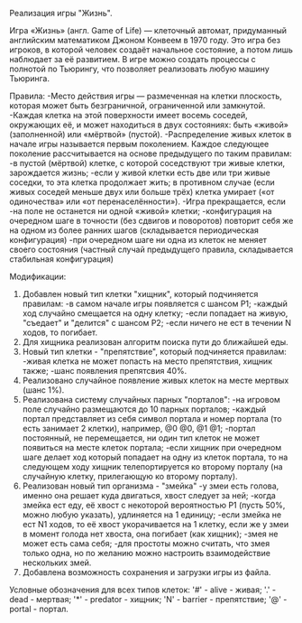 Реализация игры "Жизнь".

Игра «Жизнь» (англ. Game of Life) — клеточный автомат, придуманный английским математиком Джоном Конвеем в 1970 году. Это игра без игроков, в которой человек создаёт начальное состояние, а потом лишь наблюдает за её развитием. В игре можно создать процессы с полнотой по Тьюрингу, что позволяет реализовать любую машину Тьюринга.

Правила:
-Место действия игры — размеченная на клетки плоскость, которая может быть безграничной, ограниченной или замкнутой.
-Каждая клетка на этой поверхности имеет восемь соседей, окружающих её, и может находиться в двух состояниях: быть «живой» (заполненной) или «мёртвой» (пустой).
-Распределение живых клеток в начале игры называется первым поколением. Каждое следующее поколение рассчитывается на основе предыдущего по таким правилам:
	-в пустой (мёртвой) клетке, с которой соседствуют три живые клетки, зарождается жизнь;
	-если у живой клетки есть две или три живые соседки, то эта клетка продолжает жить; в противном случае (если живых соседей меньше двух или больше трёх) клетка умирает («от одиночества» или «от перенаселённости»).
-Игра прекращается, если
	-на поле не останется ни одной «живой» клетки;
	-конфигурация на очередном шаге в точности (без сдвигов и поворотов) повторит себя же на одном из более ранних шагов (складывается периодическая конфигурация)
	-при очередном шаге ни одна из клеток не меняет своего состояния (частный случай предыдущего правила, складывается стабильная конфигурация)


Модификации:
1) Добавлен новый тип клетки "хищник", который подчиняется правилам:
	-в самом начале игры появляется с шансом P1;
	-каждый ход случайно смещается на одну клетку;
	-если попадает на живую, "съедает" и "делится" с шансом P2;
	-если ничего не ест в течении N ходов, то погибает.
2) Для хищника реализован алгоритм поиска пути до ближайшей еды.
3) Новый тип клетки - "препятствие", который подчиняется правилам:
	-живая клетка не может попасть на место препятствия, хищник также;
	-шанс появления препятсвия 40%.
4) Реализовано случайное появление живых клеток на месте мертвых (шанс 1%).
5) Реализована систему случайных парных "порталов":
	-на игровом поле случайно размещаются до 10 парных порталов;
	-каждый портал представляет из себя символ портала и номер портала (то есть занимает 2 клетки), например, @0 @0, @1 @1;
	-портал постоянный, не перемещается, ни один тип клеток не может появиться на месте клеток портала;
	-если хищник при очередном шаге делает ход который попадает на одну из клеток портала, то на следующем ходу хищник телепортируется ко второму порталу (на случайную клетку, прилегающую ко второму порталу).
6) Реализован новый тип организма - "змейка"
	-у змеи есть голова, именно она решает куда двигаться, хвост следует за ней;
	-когда змейка ест еду, её хвост с некоторой вероятностью P1 (пусть 50%, можно любую указать), удлиняется на 1 единицу;
	-если змейка не ест N1 ходов, то её хвост укорачивается на 1 клетку, если же у змеи в момент голода нет хвоста, она погибает (как хищник);
	-змея не может есть сама себя;
	-для простоты можно считать, что змея только одна, но по желанию можно настроить взаимодействие нескольких змей.
7) Добавлена возможность сохранения и загрузки игры из файла.

Условные обозначения для всех типов клеток:
'#' - alive - живая;
'.' - dead - мертвая;
'*' - predator - хищник;
'N' - barrier - препятствие;
'@' - portal - портал.

